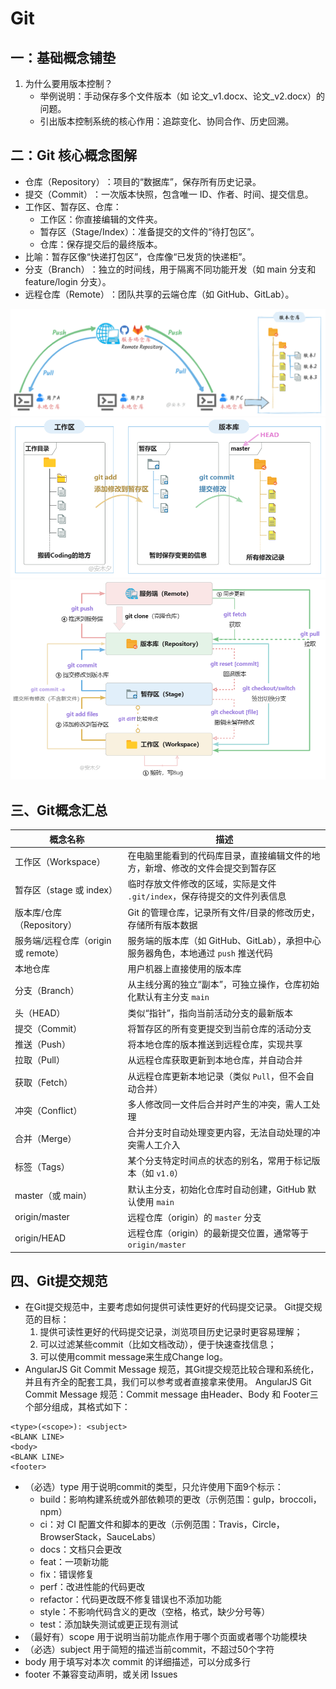 # Git

## 一：基础概念铺垫​​
1. ​为什么要用版本控制？​​
    - 举例说明：手动保存多个文件版本（如 论文_v1.docx、论文_v2.docx）的问题。
    - 引出版本控制系统的核心作用：追踪变化、协同合作、历史回溯。  

## 二：Git 核心概念图解​  
- ​仓库（Repository）​​：项目的“数据库”，保存所有历史记录。
- ​​提交（Commit）​​：一次版本快照，包含唯一 ID、作者、时间、提交信息。
- ​工作区、暂存区、仓库​​：
  - 工作区：你直接编辑的文件夹。
  - 暂存区（Stage/Index）：准备提交的文件的“待打包区”。
  - 仓库：保存提交后的最终版本。  
- ​比喻​​：暂存区像“快递打包区”，仓库像“已发货的快递柜”。  
- ​分支（Branch）​​：独立的时间线，用于隔离不同功能开发（如 main 分支和 feature/login 分支）。    
- ​远程仓库（Remote）​​：团队共享的云端仓库（如 GitHub、GitLab）。

![alt text](151257-20221216160130686-1461748867.png)
![alt text](151257-20221216160248627-193122665.png)
![alt text](151257-20221216160551074-1896245440.png)

## 三、Git概念汇总
| 概念名称                     | 描述                                                                                                                                 |
|------------------------------|--------------------------------------------------------------------------------------------------------------------------------------|
| 工作区（Workspace）           | 在电脑里能看到的代码库目录，直接编辑文件的地方，新增、修改的文件会提交到暂存区                                                       |
| 暂存区（stage 或 index）      | 临时存放文件修改的区域，实际是文件 `.git/index`，保存待提交的文件列表信息                                                           |
| 版本库/仓库（Repository）     | Git 的管理仓库，记录所有文件/目录的修改历史，存储所有版本数据                                                                       |
| 服务端/远程仓库（origin 或 remote） | 服务端的版本库（如 GitHub、GitLab），承担中心服务器角色，本地通过 `push` 推送代码                                                   |
| 本地仓库                      | 用户机器上直接使用的版本库                                                                                                           |
| 分支（Branch）                | 从主线分离的独立“副本”，可独立操作，仓库初始化默认有主分支 `main`                                                                 |
| 头（HEAD）                    | 类似“指针”，指向当前活动分支的最新版本                                                                                               |
| 提交（Commit）                | 将暂存区的所有变更提交到当前仓库的活动分支                                                                                           |
| 推送（Push）                  | 将本地仓库的版本推送到远程仓库，实现共享                                                                                             |
| 拉取（Pull）                  | 从远程仓库获取更新到本地仓库，并自动合并                                                                                             |
| 获取（Fetch）                 | 从远程仓库更新本地记录（类似 `Pull`，但不会自动合并）                                                                                |
| 冲突（Conflict）              | 多人修改同一文件后合并时产生的冲突，需人工处理                                                                                       |
| 合并（Merge）                 | 合并分支时自动处理变更内容，无法自动处理的冲突需人工介入                                                                             |
| 标签（Tags）                  | 某个分支特定时间点的状态的别名，常用于标记版本（如 `v1.0`）                                                                          |
| master（或 main）             | 默认主分支，初始化仓库时自动创建，GitHub 默认使用 `main`                                                                             |
| origin/master                 | 远程仓库（origin）的 `master` 分支                                                                                                  |
| origin/HEAD                   | 远程仓库（origin）的最新提交位置，通常等于 `origin/master`                                                                           |

## 四、Git提交规范
  - 在Git提交规范中，主要考虑如何提供可读性更好的代码提交记录。 Git提交规范的目标： 
    1. 提供可读性更好的代码提交记录，浏览项目历史记录时更容易理解； 
    2. 可以过滤某些commit（比如文档改动），便于快速查找信息；  
    3. 可以使用commit message来生成Change log。
   - AngularJS Git Commit Message 规范，其Git提交规范比较合理和系统化，并且有齐全的配套工具，我们可以参考或者直接拿来使用。 AngularJS Git Commit Message 规范：Commit message 由Header、Body 和 Footer三个部分组成，其格式如下：
  
```Plain Text
<type>(<scope>): <subject>
<BLANK LINE>
<body>
<BLANK LINE>
<footer>
```
- （必选）type 用于说明commit的类型，只允许使用下面9个标示：
  - build：影响构建系统或外部依赖项的更改（示例范围：gulp，broccoli，npm）
  - ci：对 CI 配置文件和脚本的更改（示例范围：Travis，Circle，BrowserStack，SauceLabs）
  - docs：文档只会更改
  - feat：一项新功能
  - fix：错误修复
  - perf：改进性能的代码更改
  - refactor：代码更改既不修复错误也不添加功能
  - style：不影响代码含义的更改（空格，格式，缺少分号等）
  - test：添加缺失测试或更正现有测试
- （最好有）scope 用于说明当前功能点作用于哪个页面或者哪个功能模块
- （必选）subject 用于简短的描述当前commit，不超过50个字符
- body 用于填写对本次 commit 的详细描述，可以分成多行
- footer 不兼容变动声明，或关闭 Issues
